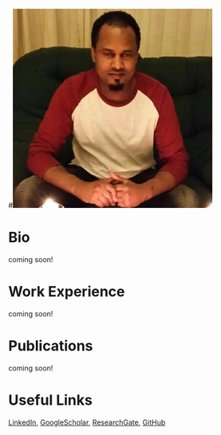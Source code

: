 #![](./my_photo.jfif) 

# Bio
coming soon!

# Work Experience 
coming soon!

# Publications
coming soon!

# Useful Links
[LinkedIn](https://www.linkedin.com/in/nathanael-l-baisa-phd-53479842/), [GoogleScholar](https://scholar.google.co.uk/citations?user=EKyk-IwAAAAJ&hl=en), [ResearchGate](https://www.researchgate.net/profile/Nathanael_L_Baisa), [GitHub](https://github.com/nathanlem1)

